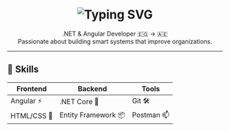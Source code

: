 <div align="center">
  <h1>
<img src="https://readme-typing-svg.herokuapp.com?font=Jetbrains+Mono&size=40&duration=3000&color=33FF33&center=true&vCenter=true&width=600&lines=Hey..+I'm+Mohamed+Kassem" alt="Typing SVG"/>

  </h1>
</div>

<p align="center">
  .NET & Angular Developer 🇪🇬 → 🇦🇪<br/>
  Passionate about building smart systems that improve organizations.
</p>

---

## 💼 Skills

| Frontend         | Backend            | Tools               |
|------------------|--------------------|---------------------|
| Angular ⚡        | .NET Core 🔧        | Git 🛠️               |
| HTML/CSS 🎨       | Entity Framework 📦 | Postman 📫           |
